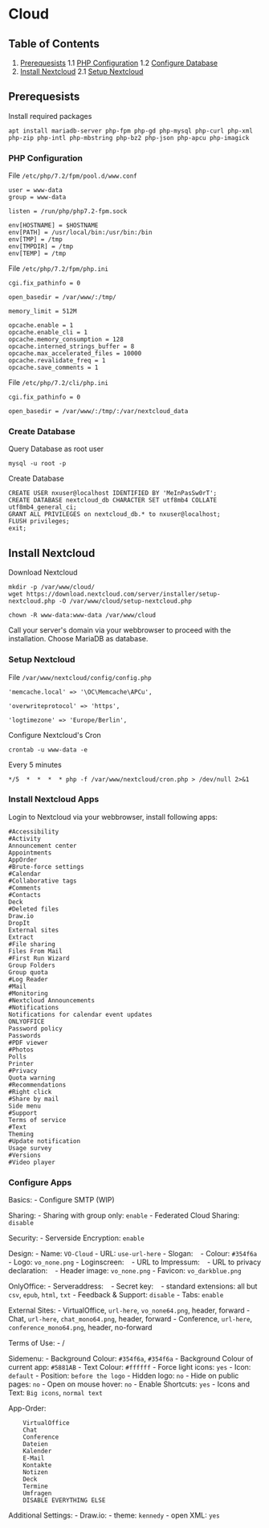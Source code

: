 # Cloud

## Table of Contents

1. [Prerequesists](#prerequesists)
	1.1 [PHP Configuration](#php-configuration)
	1.2 [Configure Database](#configure-database)
2. [Install Nextcloud](#install-nextcloud)
	2.1 [Setup Nextcloud](#setup-nextcloud)
	

## Prerequesists

Install required packages

```
apt install mariadb-server php-fpm php-gd php-mysql php-curl php-xml php-zip php-intl php-mbstring php-bz2 php-json php-apcu php-imagick
```

### PHP Configuration

File `/etc/php/7.2/fpm/pool.d/www.conf`

```
user = www-data
group = www-data

listen = /run/php/php7.2-fpm.sock

env[HOSTNAME] = $HOSTNAME
env[PATH] = /usr/local/bin:/usr/bin:/bin
env[TMP] = /tmp
env[TMPDIR] = /tmp
env[TEMP] = /tmp
```

File `/etc/php/7.2/fpm/php.ini`

```
cgi.fix_pathinfo = 0

open_basedir = /var/www/:/tmp/

memory_limit = 512M

opcache.enable = 1
opcache.enable_cli = 1
opcache.memory_consumption = 128
opcache.interned_strings_buffer = 8
opcache.max_accelerated_files = 10000
opcache.revalidate_freq = 1
opcache.save_comments = 1
```

File `/etc/php/7.2/cli/php.ini`

```
cgi.fix_pathinfo = 0

open_basedir = /var/www/:/tmp/:/var/nextcloud_data
```

### Create Database

Query Database as root user

```
mysql -u root -p
```

Create Database

```
CREATE USER nxuser@localhost IDENTIFIED BY 'MeInPasSw0rT';
CREATE DATABASE nextcloud_db CHARACTER SET utf8mb4 COLLATE utf8mb4_general_ci;
GRANT ALL PRIVILEGES on nextcloud_db.* to nxuser@localhost;
FLUSH privileges;
exit;
```

## Install Nextcloud

Download Nextcloud

```
mkdir -p /var/www/cloud/
wget https://download.nextcloud.com/server/installer/setup-nextcloud.php -O /var/www/cloud/setup-nextcloud.php

chown -R www-data:www-data /var/www/cloud
```

Call your server's domain via your webbrowser to proceed with the installation. Choose MariaDB as database.

### Setup Nextcloud

File `/var/www/nextcloud/config/config.php`

```
'memcache.local' => '\OC\Memcache\APCu',

'overwriteprotocol' => 'https',

'logtimezone' => 'Europe/Berlin',
```

Configure Nextcloud's Cron

```
crontab -u www-data -e
```

Every 5 minutes
```
*/5  *  *  *  * php -f /var/www/nextcloud/cron.php > /dev/null 2>&1
```

### Install Nextcloud Apps

Login to Nextcloud via your webbrowser, install following apps:

```
#Accessibility
#Activity
Announcement center
Appointments
AppOrder
#Brute-force settings
#Calendar
#Collaborative tags
#Comments
#Contacts
Deck
#Deleted files
Draw.io
DropIt
External sites
Extract
#File sharing
Files From Mail
#First Run Wizard
Group Folders
Group quota
#Log Reader
#Mail
#Monitoring
#Nextcloud Announcements
#Notifications
Notifications for calendar event updates
ONLYOFFICE
Password policy
Passwords
#PDF viewer
#Photos
Polls
Printer
#Privacy
Quota warning
#Recommendations
#Right click
#Share by mail
Side menu
#Support
Terms of service
#Text
Theming
#Update notification
Usage survey
#Versions
#Video player
```

### Configure Apps

Basics:
	- Configure SMTP (WIP)

Sharing:
	- Sharing with group only: `enable`
	- Federated Cloud Sharing: `disable`

Security:
	- Serverside Encryption: `enable`

Design:
	- Name: `VO-Cloud`
	- URL: `use-url-here`
	- Slogan: ` `
	- Colour: `#354f6a`
	- Logo: `vo_none.png`
	- Loginscreen: ` `
	- URL to Impressum: ` `
	- URL to privacy declaration: ` `
	- Header image: `vo_none.png`
	- Favicon: `vo_darkblue.png`

OnlyOffice:
	- Serveraddress: ` `
	- Secret key: ` `
	- standard extensions: all but `csv`, `epub`, `html`, `txt`
	- Feedback & Support: `disable`
	- Tabs: `enable`

External Sites:
	- VirtualOffice, `url-here`, `vo_none64.png`, header, forward
	- Chat, `url-here`, `chat_mono64.png`, header, forward
	- Conference, `url-here`, `conference_mono64.png`, header, no-forward

Terms of Use:
	- /

Sidemenu:
	- Background Colour: `#354f6a`, `#354f6a`
	- Background Colour of current app: `#5881AB`
	- Text Colour: `#ffffff`
	- Force light icons: `yes`
	- Icon: `default`
	- Position: `before the logo`
	- Hidden logo: `no`
	- Hide on public pages: `no`
	- Open on mouse hover: `no`
	- Enable Shortcuts: `yes`
	- Icons and Text: `Big icons`, `normal text`

App-Order:

```
    VirtualOffice
    Chat
    Conference
    Dateien
    Kalender
    E-Mail
    Kontakte
    Notizen
    Deck
    Termine
    Umfragen
    DISABLE EVERYTHING ELSE
```

Additional Settings:
	- Draw.io:
		- theme: `kennedy`
		- open XML: `yes`
